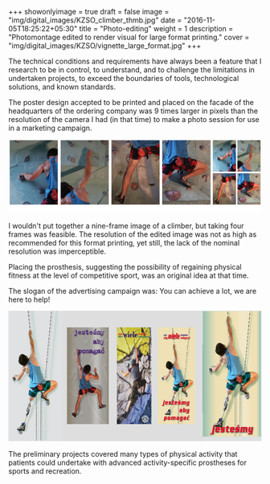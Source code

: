 +++
showonlyimage = true
draft = false
image = "img/digital_images/KZSO_climber_thmb.jpg"
date = "2016-11-05T18:25:22+05:30"
title = "Photo-editing"
weight = 1
description = "Photomontage edited to render visual for large format printing."
cover = "img/digital_images/KZSO/vignette_large_format.jpg"
+++

The technical conditions and requirements have always been a feature that I research to be in control, to understand, and to challenge the limitations in undertaken projects, to exceed the boundaries of tools, technological solutions, and known standards.

<!--more-->

The poster design accepted to be printed and placed on the facade of the headquarters of the ordering company was 9 times larger in pixels than the resolution of the camera I had (in that time) to make a photo session for use in a marketing campaign.

![sample image](/img/digital_images/KZSO/assembling.jpg)

I wouldn't put together a nine-frame image of a climber, but taking four frames was feasible. The resolution of the edited image was not as high as recommended for this format printing, yet still, the lack of the nominal resolution was imperceptible.

Placing the prosthesis, suggesting the possibility of regaining physical fitness at the level of competitive sport, was an original idea at that time.

The slogan of the advertising campaign was: You can achieve a lot, we are here to help!

![sample image](/img/digital_images/KZSO/climber_versions.jpg)

The preliminary projects covered many types of physical activity that patients could undertake with advanced activity-specific prostheses for sports and recreation.
